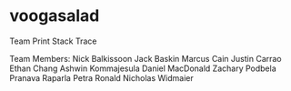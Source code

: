 voogasalad
==========

Team Print Stack Trace

Team Members:
Nick Balkissoon
Jack Baskin
Marcus Cain
Justin Carrao
Ethan Chang
Ashwin Kommajesula
Daniel MacDonald
Zachary Podbela
Pranava Raparla
Petra Ronald
Nicholas Widmaier
